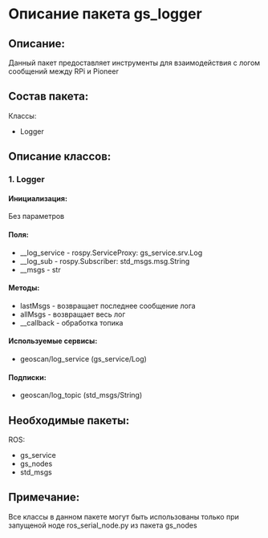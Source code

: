# Описание пакета gs_logger

## Описание:
Данный пакет предоставляет инструменты для взаимодействия с логом сообщений между RPi и Pioneer

## Состав пакета:
Классы:
* Logger

## Описание классов:

### 1. Logger

#### Инициализация:
Без параметров

#### Поля:
* __log_service - rospy.ServiceProxy: gs_service.srv.Log
* __log_sub - rospy.Subscriber: std_msgs.msg.String
* __msgs -  str

#### Методы:
* lastMsgs - возвращает последнее сообщение лога
* allMsgs - возвращает весь лог
* __callback - обработка топика

#### Используемые сервисы:
* geoscan/log_service (gs_service/Log)

#### Подписки:
* geoscan/log_topic (std_msgs/String)

## Необходимые пакеты:
ROS:
* gs_service
* gs_nodes
* std_msgs

## Примечание:
Все классы в данном пакете могут быть использованы только при запущеной ноде ros_serial_node.py из пакета gs_nodes